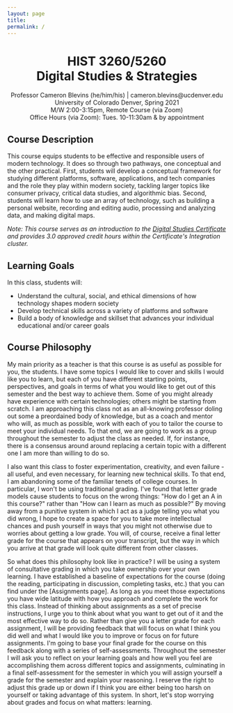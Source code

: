 ```yaml
---
layout: page
title:
permalink: /
---
```


<div style="text-align: center">
<p>
<h1>HIST 3260/5260<br>Digital Studies & Strategies</h1></p>
<p>
Professor Cameron Blevins (he/him/his) | cameron.blevins@ucdenver.edu<br>
University of Colorado Denver, Spring 2021<br>
M/W 2:00-3:15pm, Remote Course (via Zoom)<br>
Office Hours (via Zoom): Tues. 10-11:30am & by appointment
</p>
</div>

## Course Description 

This course equips students to be effective and responsible users of modern technology. It does so through two pathways, one conceptual and the other practical. First, students will develop a conceptual framework for studying different platforms, software, applications, and tech companies and the role they play within modern society, tackling larger topics like consumer privacy, critical data studies, and algorithmic bias. Second, students will learn how to use an array of technology, such as building a personal website, recording and editing audio, processing and analyzing data, and making digital maps. 

*Note: This course serves as an introduction to the [Digital Studies Certificate](https://clas.ucdenver.edu/digital-studies-certificates/) and provides 3.0 approved credit hours within the Certificate's Integration cluster.*

## Learning Goals

In this class, students will:

- Understand the cultural, social, and ethical dimensions of how technology shapes modern society 
- Develop technical skills across a variety of platforms and software
- Build a body of knowledge and skillset that advances your individual educational and/or career goals

## Course Philosophy

My main priority as a teacher is that this course is as useful as possible for you, the students. I have some topics I would like to cover and skills I would like you to learn, but each of you have different starting points, perspectives, and goals in terms of what you would like to get out of this semester and the best way to achieve them. Some of you might already have experience with certain technologies; others might be starting from scratch. I am approaching this class not as an all-knowing professor doling out some a preordained body of knowledge, but as a coach and mentor who will, as much as possible, work with each of you to tailor the course to meet your individual needs. To that end, we are going to work as a group throughout the semester to adjust the class as needed. If, for instance, there is a consensus around around replacing a certain topic with a different one I am more than willing to do so. 

I also want this class to foster experimentation, creativity, and even failure - all useful, and even necessary, for learning new technical skills. To that end, I am abandoning some of the familiar tenets of college courses. In particular, I won't be using traditional grading. I've found that letter grade models cause students to focus on the wrong things: "How do I get an A in this course?" rather than "How can I learn as much as possible?" By moving away from a punitive system in which I act as a judge telling you what you did wrong, I hope to create a space for you to take more intellectual chances and push yourself in ways that you might not otherwise due to worries about getting a low grade. You will, of course, receive a final letter grade for the course that appears on your transcript, but the way in which you arrive at that grade will look quite different from other classes. 

So what does this philosophy look like in practice? I will be using a system of consultative grading in which you take ownership over your own learning. I have established a baseline of expectations for the course (doing the reading, participating in discussion, completing tasks, etc.) that you can find under the [Assignments page]. As long as you meet those expectations you have wide latitude with how you approach and complete the work for this class. Instead of thinking about assignments as a set of precise instructions, I urge you to think about what you want to get out of it and the most effective way to do so. Rather than give you a letter grade for each assignment, I will be providing feedback that will focus on what I think you did well and what I would like you to improve or focus on for future assignments. I'm going to base your final grade for the course on this feedback along with a series of self-assessments. Throughout the semester I will ask you to reflect on your learning goals and how well you feel are accomplishing them across different topics and assignments, culminating in a final self-assessment for the semester in which you will assign yourself a grade for the semester and explain your reasoning. I reserve the right to adjust this grade up or down if I think you are either being too harsh on yourself or taking advantage of this system. In short, let's stop worrying about grades and focus on what matters: learning. 